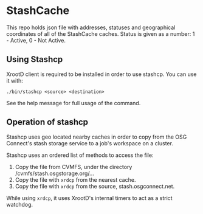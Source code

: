 # StashCache

This repo holds json file with addresses, statuses and geographical coordinates of all of the StashCache caches.
Status is given as a number: 1 - Active, 0 - Not Active.

## Using Stashcp

XrootD client is required to be installed in order to use stashcp.  You can use it with:

    ./bin/stashcp <source> <destination>
    
See the help message for full usage of the command.

## Operation of stashcp

Stashcp uses geo located nearby caches in order to copy from the OSG Connect's stash storage service
to a job's workspace on a cluster.

Stashcp uses an ordered list of methods to access the file:

1. Copy the file from CVMFS, under the directory /cvmfs/stash.osgstorage.org/...
2. Copy the file with `xrdcp` from the nearest cache.
3. Copy the file with `xrdcp` from the source, stash.osgconnect.net.

While using `xrdcp`, it uses XrootD's internal timers to act as a strict watchdog.
